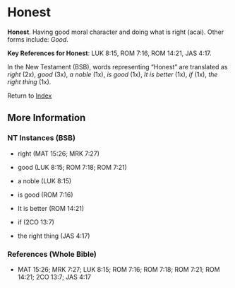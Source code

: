 # Honest
**Honest**. 
Having good moral character and doing what is right (acai). 
Other forms include: 
*Good*. 


**Key References for Honest**: 
LUK 8:15, ROM 7:16, ROM 14:21, JAS 4:17. 




In the New Testament (BSB), words representing “Honest” are translated as 
*right* (2x), *good* (3x), *a noble* (1x), *is good* (1x), *It is better* (1x), *if* (1x), *the right thing* (1x). 


Return to [Index](00-Index.md)

## More Information

### NT Instances (BSB)

* right (MAT 15:26; MRK 7:27)

* good (LUK 8:15; ROM 7:18; ROM 7:21)

* a noble (LUK 8:15)

* is good (ROM 7:16)

* It is better (ROM 14:21)

* if (2CO 13:7)

* the right thing (JAS 4:17)



### References (Whole Bible)

* MAT 15:26; MRK 7:27; LUK 8:15; ROM 7:16; ROM 7:18; ROM 7:21; ROM 14:21; 2CO 13:7; JAS 4:17



